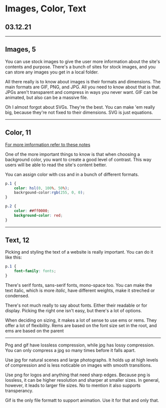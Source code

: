 # Images, Color, Text

## 03.12.21

----

## Images, 5

You can use stock images to give the user more information about the site's contents and purpose. There's a bunch of sites for stock images, and you can store any images you get in a local folder.

All there really is to know about images is their formats and dimensions. The main formats are GIF, PNG, and JPG. All you need to know about that is that. JPGs aren't transparent and compress in ways you never want. GIF can be animated, but also can be a massive file.

Oh I almost forgot about SVGs. They're the best. You can make 'em really big, because they're not fixed to their dimensions. SVG is just equations.

----

## Color, 11

[For more imformation refer to these notes](design-pages.md)

One of the more important things to know is that when choosing a background color, you want to create a good level of contrast. This way users will be able to read the site's content better.

You can assign color with css and in a bunch of different formats.

````CSS
p.1 {
    color: hsl(0, 100%, 50%);
    backrgound-color:rgb(255, 0, 0);
}

p.2 {
    color: ##ff0000;
    background-color: red;
}
````

----

## Text, 12

Picking and styling the text of a website is really important. You can do it like this:

````CSS
p.1 {
    font-family: fonts;
}
````

There's serif fonts, sans-serif fonts, mono-space too. You can make the text italic, which is more *italic*, have different weights, make it streched or condensed.

There's not much really to say about fonts. Either their readable or for display. Picking the right one isn't easy, but there's a lot of options.

When deciding on sizing, it makes a lot of sense to use ems or rems. They offer a lot of flexibility. Rems are based on the font size set in the root, and ems are based on the parent

----

Png and gif have lossless compression, while jpg has lossy compression. You can only compress a jpg so many times before it falls apart.

Use jpg for natural scenes and large photographs. It holds up at high levels of compression and is less noticable on images with smooth transitions.

Use png for logos and anything that need sharp edges. Because png is lossless, it can be higher resolution and sharper at smaller sizes. In general, however, it leads to larger file sizes. No to mention it also supports transperancy.

Gif is the only file formatt to support animation. Use it for that and only that.